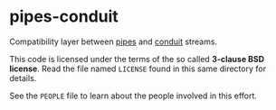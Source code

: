 # pipes-conduit

Compatibility layer between [pipes][1] and [conduit][2] streams.

This code is licensed under the terms of the so called **3-clause BSD
license**. Read the file named ``LICENSE`` found in this same directory
for details.

See the ``PEOPLE`` file to learn about the people involved in this
effort.

 [1]: http://hackage.haskell.org/package/pipes
 [2]: http://hackage.haskell.org/package/conduit
